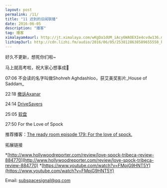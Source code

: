 ```yaml
---
layout: post
permalink: /11/
title: "11 迟到的旧闻联播"
date: 2016-06-05
description: "播客"
tag: 播客 
ximalayam4aurl: http://jt.ximalaya.com/wKgDa1dUM_iAcy6WAOEXIe4cvdw136.m4a?channel=rss&album_id=3135361&track_id=16711744&uid=6418191&jt=http://audio.xmcdn.com/group11/M07/7A/40/wKgDa1dUM_iAcy6WAOEXIe4cvdw136.m4a
lizhimp3url: http://cdn.lizhi.fm/audio/2016/06/05/2538128638589655558_hd.mp3
---   
```


好久不更新，想死你们啦~

马上就高考啦，祝大家心想事成🖖

07:06 不会读的名字叫做Shohreh Aghdashloo，获艾美奖影片_House of Saddam_

22:18 [撤诉Axanar](http://geekculture.co/exclusive-star-trek-beyond-50th-anniversary-fan-event/)

24:14 [DriveSavers](http://www.drivesaversdatarecovery.com/blog/2016/02/06/tech-times-gene-roddenberry-star-trek-secrets-decrypted-from-200-floppy-discs-after-30-years/)

25:05 [软盘](https://en.wikipedia.org/wiki/Floppy_disk)

27:50 For the Love of Spock

推荐播客：[The ready room episode 179: For the love of spock.](http://trek.fm/the-ready-room/179)

拓展链接

*[http://www.hollywoodreporter.com/review/love-spock-tribeca-review-884770](http://www.hollywoodreporter.com/review/love-spock-tribeca-review-884770)
*[https://www.youtube.com/watch?v=FMpjG9HNT5Y](https://www.youtube.com/watch?v=FMpjG9HNT5Y)

Email: [subspacesignal@qq.com](mailto:subspacesignal@qq.com)